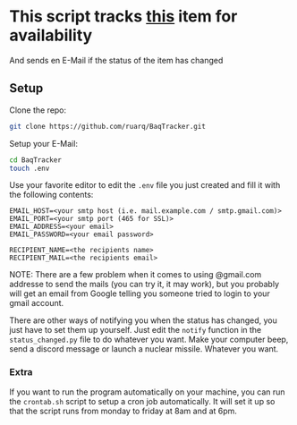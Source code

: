 # This script tracks [this](https://www.airpaq.de/collections/alle-produkte/products/turnbeutel-baq?variant=40697128321135) item for availability
And sends en E-Mail if the status of the item has changed

## Setup
Clone the repo:
```bash
git clone https://github.com/ruarq/BaqTracker.git
```

Setup your E-Mail:
```bash
cd BaqTracker
touch .env
```

Use your favorite editor to edit the `.env` file you just created and fill it with the following contents:
```env
EMAIL_HOST=<your smtp host (i.e. mail.example.com / smtp.gmail.com)>
EMAIL_PORT=<your smtp port (465 for SSL)>
EMAIL_ADDRESS=<your email>
EMAIL_PASSWORD=<your email password>

RECIPIENT_NAME=<the recipients name>
RECIPIENT_MAIL=<the recipients email>
```
NOTE: There are a few problem when it comes to using @gmail.com addresse to send the mails (you can try it, it may work),
but you probably will get an email from Google telling you someone tried to login to your gmail account.

There are other ways of notifying you when the status has changed, you just have to set them up yourself.
Just edit the `notify` function in the `status_changed.py` file to do whatever you want.
Make your computer beep, send a discord message or launch a nuclear missile. Whatever you want.

### Extra
If you want to run the program automatically on your machine, you can run the `crontab.sh` script to setup a cron job automatically.
It will set it up so that the script runs from monday to friday at 8am and at 6pm.
